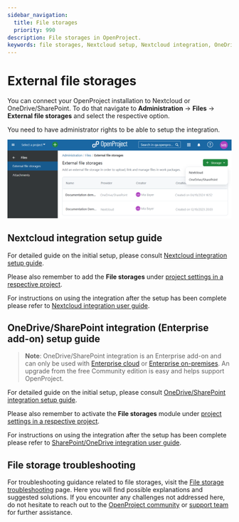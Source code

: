 ```yaml
---
sidebar_navigation:
  title: File storages
  priority: 990
description: File storages in OpenProject.
keywords: file storages, Nextcloud setup, Nextcloud integration, OneDrive setup, Sharepoint setup, OneDrive, Sharepoint
---
```


# External file storages

You can connect your OpenProject installation to Nextcloud or OneDrive/SharePoint. To do that navigate to **Administration** -> **Files** -> **External file storages** and select the respective option.

You need to have administrator rights to be able to setup the integration.

![Files storages in OpenProject administration](openproject_admin_guide_file_storages.png)

## Nextcloud integration setup guide

For detailed guide on the initial setup, please consult [Nextcloud integration setup guide](../integrations/nextcloud/).

Please also remember to add the **File storages** under [project settings in a respective project](../../user-guide/projects/project-settings/files/).

For instructions on using the integration after the setup has been complete please refer to [Nextcloud integration user guide](../../user-guide/file-management/nextcloud-integration/).

## OneDrive/SharePoint integration (Enterprise add-on) setup guide

> **Note**: OneDrive/SharePoint integration is an Enterprise add-on and can only be used with [Enterprise cloud](../../enterprise-guide/enterprise-cloud-guide/) or [Enterprise on-premises](../../enterprise-guide/enterprise-on-premises-guide/). An upgrade from the free Community edition is easy and helps support OpenProject.

For detailed guide on the initial setup, please consult [OneDrive/SharePoint integration setup guide](../integrations/one-drive/).

Please also remember to activate the **File storages** module under [project settings in a respective project](../../user-guide/projects/project-settings/files/).

For instructions on using the integration after the setup has been complete please refer to [SharePoint/OneDrive integration user guide](../../user-guide/file-management/one-drive-integration/).

## File storage troubleshooting

For troubleshooting guidance related to file storages, visit the [File storage troubleshooting](./file-storage-troubleshooting) page. Here you will find possible explanations and suggested solutions. If you encounter any  challenges not addressed here, do not hesitate to reach out to the [OpenProject community](https://community.openproject.org/projects/openproject/forums) or [support team](https://www.openproject.org/contact/) for further assistance.
